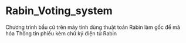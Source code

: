# Rabin_Voting_system
Chương trình bầu cử trên máy tính dùng thuật toán Rabin làm gốc để mã hóa Thông tin phiếu kèm chữ ký điện tử Rabin
